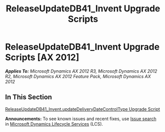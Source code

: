 ﻿---
title: ReleaseUpdateDB41_Invent Upgrade Scripts
TOCTitle: ReleaseUpdateDB41_Invent Upgrade Scripts
ms:assetid: 013f55a4-73a8-4cb2-abbe-78a38914b872
ms:mtpsurl: https://msdn.microsoft.com/en-us/library/JJ684621(v=AX.60)
ms:contentKeyID: 49706319
ms.date: 05/18/2015
mtps_version: v=AX.60
---

# ReleaseUpdateDB41\_Invent Upgrade Scripts [AX 2012]


_**Applies To:** Microsoft Dynamics AX 2012 R3, Microsoft Dynamics AX 2012 R2, Microsoft Dynamics AX 2012 Feature Pack, Microsoft Dynamics AX 2012_

## In This Section

[ReleaseUpdateDB41\_Invent.updateDeliveryDateControlType Upgrade Script](releaseupdatedb41-invent-updatedeliverydatecontroltype-upgrade-script.md)

  
**Announcements:** To see known issues and recent fixes, use [Issue search](http://go.microsoft.com/fwlink/?linkid=389258) in [Microsoft Dynamics Lifecycle Services](http://go.microsoft.com/fwlink/?linkid=306505) (LCS).

